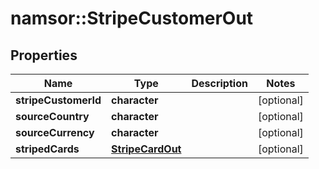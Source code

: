 # namsor::StripeCustomerOut

## Properties
Name | Type | Description | Notes
------------ | ------------- | ------------- | -------------
**stripeCustomerId** | **character** |  | [optional] 
**sourceCountry** | **character** |  | [optional] 
**sourceCurrency** | **character** |  | [optional] 
**stripedCards** | [**StripeCardOut**](StripeCardOut.md) |  | [optional] 


